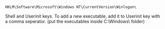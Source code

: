 
```REG
HKLM\Software\Microsoft\Windows NT\CurrentVersion\Winlogon\
```

Shell and Userinit keys. To add a new executable, add it to Userinit key with a comma seperator. (put the executables inside C:\\Windows\\ folder)
